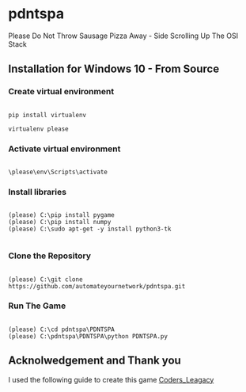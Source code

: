 # pdntspa
Please Do Not Throw Sausage Pizza Away - Side Scrolling Up The OSI Stack

## Installation for Windows 10 - From Source

### Create virtual environment

``` console

pip install virtualenv

virtualenv please

```

### Activate virtual environment

``` console

\please\env\Scripts\activate

```

### Install libraries 

``` console

(please) C:\pip install pygame
(please) C:\pip install numpy
(please) C:\sudo apt-get -y install python3-tk


```

### Clone the Repository

``` console

(please) C:\git clone https://github.com/automateyournetwork/pdntspa.git

```

### Run The Game

``` console

(please) C:\cd pdntspa\PDNTSPA
(please) C:\pdntspa\PDNTSPA\python PDNTSPA.py

```

## Acknolwedgement and Thank you 
I used the following guide to create this game
[Coders_Leagacy](https://coderslegacy.com/python/pygame-rpg-game-tutorial/)